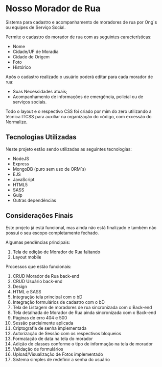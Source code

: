 # Nosso Morador de Rua

Sistema para cadastro e acompanhamento de moradores de rua por Ong`s ou equipes de Serviço Social.

Permite o cadastro do morador de rua com as seguintes características:

- Nome
- Cidade/UF de Moradia
- Cidade de Origem
- Foto
- Histórico

Após o cadastro realizado o usuário poderá editar para cada morador de rua:

- Suas Necessidades atuais;
- Acompanhamento de informações de emergência, policial ou de serviços sociais.

Todo o layout e o respectivo CSS foi criado por mim do zero utilizando a técnica ITCSS para auxiliar na organização do código, com excessão do Normalize.

## Tecnologias Utilizadas

Neste projeto estão sendo utilizadas as seguintes tecnologias:

- NodeJS
- Express
- MongoDB (puro sem uso de ORM`s)
- EJS
- JavaScript
- HTML5
- SASS
- Gulp
- Outras dependências

## Considerações Finais

Este projeto já está funcional, mas ainda não está finalizado e também não possui o seu escopo completamente fechado.

Algumas pendências principais:

1. Tela de edição de Morador de Rua faltando
1. Layout mobile


Processos que estão funcionais:

1. CRUD Morador de Rua back-end
1. CRUD Usuário back-end
1. Design
1. HTML e SASS
1. Integração tela principal com o bD
1. Integração formulários de cadastro com o bD
1. Tela de Listagem de moradores de rua sincronizada com o Back-end
1. Tela detalhada de Morador de Rua ainda sincronizada com o Back-end
1. Páginas de erro 404 e 500
1. Sessão parcialmente aplicada
1. Criptografia de senha implementada
1. Autorização de Sessão com os respectivos bloqueios
1. Formatação de data na tela do morador
1. Adição de classes conforme o tipo de informação na tela de morador
1. Validação de formulários
1. Upload/Visualização de Fotos implementado
1. Sistema simples de redefinir a senha do usuário